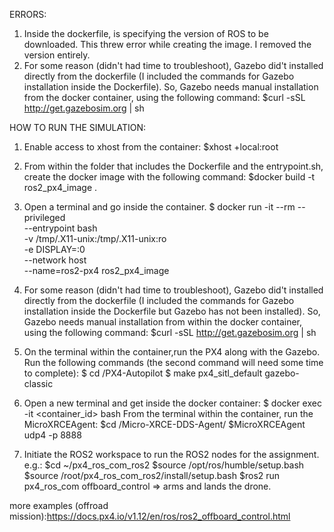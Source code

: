 ERRORS:
1. Inside the dockerfile, is specifying the version of ROS to be downloaded. This threw error while creating the image. I removed the version entirely.
2. For some reason (didn't had time to troubleshoot), Gazebo did't installed directly from the dockerfile (I included the commands for Gazebo installation inside the Dockerfile). So, Gazebo needs manual installation from the docker container, using the following command:
$curl -sSL http://get.gazebosim.org | sh

HOW TO RUN THE SIMULATION:
1. Enable access to xhost from the container:
$xhost +local:root

2. From within the folder that includes the Dockerfile and the entrypoint.sh, create the docker image with the following command:
$docker build -t ros2_px4_image .

2. Open a terminal and go inside the container. 
$ docker run -it --rm --privileged \
--entrypoint bash \
-v /tmp/.X11-unix:/tmp/.X11-unix:ro \
-e DISPLAY=:0 \
--network host \
--name=ros2-px4 ros2_px4_image

3. For some reason (didn't had time to troubleshoot), Gazebo did't installed directly from the dockerfile (I included the commands for Gazebo installation inside the Dockerfile but Gazebo has not been installed). So, Gazebo needs manual installation from within the docker container, using the following command:
$curl -sSL http://get.gazebosim.org | sh

4. On the terminal within the container,run the PX4 along with the Gazebo. Run the following commands (the second command will need some time to complete):
$ cd /PX4-Autopilot
$ make px4_sitl_default gazebo-classic

5. Open a new terminal and get inside the docker container:
$ docker exec -it <container_id> bash
From the terminal within the container, run the MicroXRCEAgent:
$cd /Micro-XRCE-DDS-Agent/
$MicroXRCEAgent udp4 -p 8888 

6. Initiate the ROS2 workspace to run the ROS2 nodes for the assignment. e.g.:
$cd ~/px4_ros_com_ros2
$source /opt/ros/humble/setup.bash
$source /root/px4_ros_com_ros2/install/setup.bash
$ros2 run px4_ros_com offboard_control => arms and lands the drone.

more examples (offroad mission):https://docs.px4.io/v1.12/en/ros/ros2_offboard_control.html 

